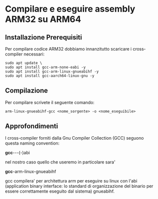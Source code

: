 # Compilare e eseguire assembly ARM32 su ARM64

## Installazione Prerequisiti
Per compilare codice ARM32 dobbiamo innanzitutto scaricare i cross-compiler necessari: 

```
sudo apt update \
sudo apt install gcc-arm-none-eabi -y
sudo apt install gcc-arm-linux-gnueabihf -y
sudo apt install gcc-aarch64-linux-gnu -y
```

## Compilazione
Per compilare scrivete il seguente comando:

```
arm-linux-gnueabihf-gcc <nome_sorgente> -o <nome_eseguibile>
```

## Approfondimenti
I cross-compiler forniti dalla Gnu Compiler Collection (GCC) seguono
questa naming convention:

**gcc**-<architecture>-<vendor>-(<os>-)abi

nel nostro caso quello che useremo in particolare sara'

**gcc**-arm-linux-gnueabihf

gcc compilera' per architettura arm per eseguire su linux con l'abi (application binary interface:
lo standard di organizzazione del binario per essere correttamente eseguito dal sistema) gnueabihf.

